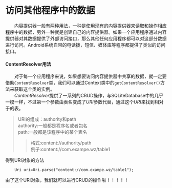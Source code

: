 # 访问其他程序中的数据
&emsp;&emsp;内容提供器一般有两种用法，一种是使用现有的内容提供器来读取和操作相应程序中的数据，另外一种就是创建自己的内容提供器。如果一个应用程序通过内容提供器对其数据提供了外部访问接口，那么其他任何应用程序都可以对这部分数据进行访问。Android系统自带的电话拨，短信、媒体库等程序都提供了类似的访问接口。  
#### ContentResolver用法
&emsp;&emsp;对于每一个应用程序来说，如果想要访问内容提供器中共享的数据，就一定要借助`ContentResolver`类，我们可以通过Context类中的`getContentResolver()`方法来获取这个类的实例。    
&emsp;&emsp;*ContentResolver*提供了一系列的CRUD操作，与SQLiteDatabase中的几乎一模一样，不过第一个参数由表名变成了*URI*参数代替，通过这个*URI*来找到相对于的表。
>URI的组成：authority和path     
authority:一般都是程序名或者包名     
path:一般都是该程序中的某个表名     
>>格式:content://authority/path   
例子:content://com.exampe.wz/table1

得到URI对象的方法   
        
        Uri uri=Uri.parse("content://com.exampe.wz/table1");
        
由了这个URI对象，我们就可以进行CRUD的操作啦！！！！！

